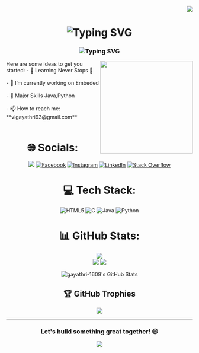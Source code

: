 <div align="right">
  
[![](https://visitcount.itsvg.in/api?id=gayathri-1609&icon=5&color=10)](https://visitcount.itsvg.in)
</div>
<div align="center">
    <h1>
        <img src="https://readme-typing-svg.herokuapp.com?font=Jetbrains+mono&size=40&duration=3000&color=33FF33&center=true&vCenter=true&width=435&lines=Hey..+I'm+Gayathri;This+is..;..my+Github..;" alt="Typing SVG"/>
    </h1>
</div>
<h3 align="center"><img
                src="https://readme-typing-svg.demolab.com?font=Lobster&color=58A6FF&size=35&pause=1000&center=true&vCenter=true&random=false&width=435&lines=Hii It's+Gayathri 😎;Fresher😊;Research+on+deep+learning🧐;Eager+to+Learn+and+Grow😄" alt="Typing SVG" /></a></h3></div>
<!--
**gayathri-1609/gayathri-1609** is a ✨ _special_ ✨ repository because its `README.md` (this file) appears on your GitHub profile.
-->
<img src="https://i.giphy.com/media/v1.Y2lkPTc5MGI3NjExZGgwaHM0andrc2Q2cTYybzV6aXVhY3g4YzJvejNlc3VlOXhzd3YyaSZlcD12MV9pbnRlcm5hbF9naWZfYnlfaWQmY3Q9cw/aIJDrOomj81MQZz2uO/giphy.gif" align="right" width="250" height="250"/>
<div align="left">
Here are some ideas to get you started:
- 🌱 Learning Never Stops 🚀<br><br>
- 🔭 I’m currently working on Embeded <br/> <br/>
- 💬 Major Skills Java,Python <br/><br/>
- 📫 How to reach me: <a herf="mailto:vlgayathri93@gmail.com">**vlgayathri93@gmail.com**</a> <br/> <br/>
</div>
<div align="center">
  
# 🌐 Socials:
<a href="mailto:vlgayathri93@gmail.com"><img src="https://img.shields.io/badge/Gmail-333333?style=for-the-badge&logo=gmail&logoColor=red" /></a>
[![Facebook](https://img.shields.io/badge/Facebook-%231877F2.svg?logo=Facebook&logoColor=white)](https://facebook.com/https://www.facebook.com/) 
[![Instagram](https://img.shields.io/badge/Instagram-%23E4405F.svg?logo=Instagram&logoColor=white)](https://instagram.com/https://www.instagram.com/)
[![LinkedIn](https://img.shields.io/badge/LinkedIn-%230077B5.svg?logo=linkedin&logoColor=white)](https://linkedin.com/in/https://www.linkedin.com/in/v-l-gayathri-808a152ba/) 
[![Stack Overflow](https://img.shields.io/badge/-Stackoverflow-FE7A16?logo=stack-overflow&logoColor=white)](https://stackoverflow.com/users/https://stackoverflow.com/) 

# 💻 Tech Stack:
![HTML5](https://img.shields.io/badge/html5-%23E34F26.svg?style=for-the-badge&logo=html5&logoColor=white)
![C](https://img.shields.io/badge/c-%2300599C.svg?style=for-the-badge&logo=c&logoColor=white) 
![Java](https://img.shields.io/badge/java-%23ED8B00.svg?style=for-the-badge&logo=openjdk&logoColor=white)
![Python](https://img.shields.io/badge/python-3670A0?style=for-the-badge&logo=python&logoColor=ffdd54)

# 📊 GitHub Stats:
![](https://github-readme-stats.vercel.app/api?username=gayathri-1609&theme=dark&hide_border=false&include_all_commits=false&count_private=false)<br/>
![](https://github-readme-streak-stats.herokuapp.com/?user=gayathri-1609&theme=dark&hide_border=false)
![](https://github-readme-stats.vercel.app/api/top-langs/?username=gayathri-1609&theme=dark&hide_border=false&include_all_commits=false&count_private=false&layout=compact)
<div align="center">
    <img src="https://github-profile-summary-cards.vercel.app/api/cards/profile-details?username=gayathri-1609&theme=github_dark" alt="gayathri-1609's GitHub Stats"/>
</div>

## 🏆 GitHub Trophies
![](https://github-profile-trophy.vercel.app/?username=gayathri-1609&theme=transparent&no-frame=false&no-bg=true&margin-w=4)
<!-- Proudly created with GPRM ( https://gprm.itsvg.in ) -->
---
<h3 align="center">Let's build something great together! 😄</h3>
</div>
<!--Footer--> 
<p align="center">
  <img src="https://capsule-render.vercel.app/api?type=waving&color=gradient&height=65&section=footer"/>
</p>
